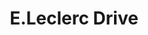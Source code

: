 ---
title: "E.Leclerc Drive"
url: /le-havre/e-leclerc-drive-quai-des-antilles/
shop: Außenstelle
---